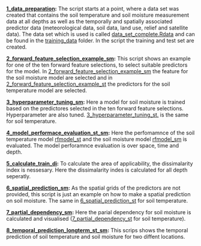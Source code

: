 **[1_data_preparation](1_data_preparation.R):** 
The script starts at a point, where a data set was created that contains the soil temperature and soil moisture measurement data at all depths as well as the temporally and spatially associated predictor data (meteorological data, soil data, land use, relief and satellite data). The data set which is used is called [data_set_complete.Rdata](training_data/data_set_complete.Rdata) and can be found in the [training_data](training_data) folder. In the script the training and test set are created.

**[2_forward_feature_selection_example_sm](scripts/2_forward_feature_selection_example_sm.R):** 
This script shows an example for one of the ten forward feature selections, to select suitable predictors for the model. In [2_forward_feature_selection_example_sm](scripts/2_forward_feature_selection_example_sm.R) the feature for the soil moisture model are selected and in [2_forward_feature_selection_example_st](scripts/2_forward_feature_selection_example_st.R) the predictors for the soil temperature model are selected.

**[3_hyperparameter_tuning_sm](scripts/3_hyperparameter_tuning_sm.R):**
Here a model for soil moisture is trained based on the predictores selected in the ten forward feature selections. Hyperparameter are also tuned. [3_hyperparameter_tuning_st.](scripts/3_hyperparameter_tuning_st.R) is the same for soil temperature.

**[4_model_performace_evaluation_st_sm](scripts/4_model_performace_evaluation_st_sm.R):**
Here the perfomamnce of the soil temperature model [rfmodel_st](models/rfmodel_st.Rdata) and the soil moisture model [rfmodel_sm](models/rfmodel_sm.Rdata) is evaluated. The model perforamnce evaluation is over space, time and depth.

**[5_calculate_train_di](scripts/5_calculate_train_di.R):** 
To calculate the area of applicability, the dissimalarity index is nessesary. Here the dissimalarity indes is calculated for all depth seperatly.

**[6_spatial_prediction_sm](scripts/6_spatial_prediction_sm.R):** 
As the spatial grids of the predictors are not provided, this script is just an example on how to make a spatial prediction on soil moisture. The same in [6_spatial_prediction_st](scripts/6_spatial_prediction_st.R) for soil temperature.

**[7_partial_dependency_sm](scripts/7_partial_dependency_sm.R):** 
Here the parial dependency for soil moisture is calculated and visualised ([7_partial_dependency_st](scripts/7_partial_dependency_st.R) for soil temperature).

**[8_temporal_prediction_longterm_st_sm](scripts/8_temporal_prediction_longterm_st_sm.R):** 
This scrips shows the temporal prediction of soil temperature and soil moisture for two diffent locations. 
